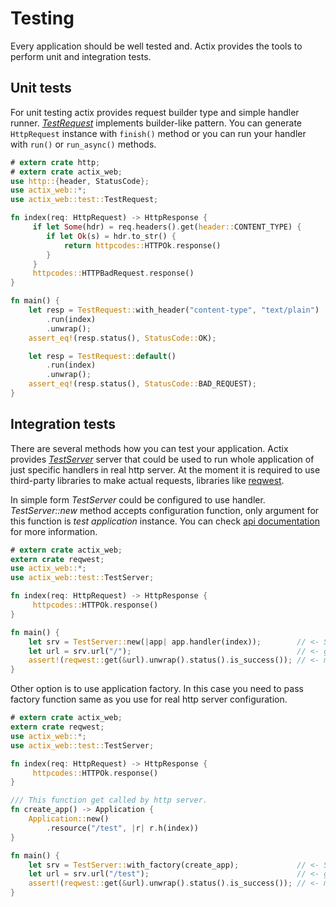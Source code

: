 # Testing

Every application should be well tested and. Actix provides the tools to perform unit and
integration tests.

## Unit tests

For unit testing actix provides request builder type and simple handler runner.
[*TestRequest*](../actix_web/test/struct.TestRequest.html) implements builder-like pattern.
You can generate `HttpRequest` instance with `finish()` method or you can
run your handler with `run()` or `run_async()` methods.

```rust
# extern crate http;
# extern crate actix_web;
use http::{header, StatusCode};
use actix_web::*;
use actix_web::test::TestRequest;

fn index(req: HttpRequest) -> HttpResponse {
     if let Some(hdr) = req.headers().get(header::CONTENT_TYPE) {
        if let Ok(s) = hdr.to_str() {
            return httpcodes::HTTPOk.response()
        }
     }
     httpcodes::HTTPBadRequest.response()
}

fn main() {
    let resp = TestRequest::with_header("content-type", "text/plain")
        .run(index)
        .unwrap();
    assert_eq!(resp.status(), StatusCode::OK);

    let resp = TestRequest::default()
        .run(index)
        .unwrap();
    assert_eq!(resp.status(), StatusCode::BAD_REQUEST);
}
```


## Integration tests

There are several methods how you can test your application. Actix provides 
[*TestServer*](../actix_web/test/struct.TestServer.html)
server that could be used to run whole application of just specific handlers
in real http server. At the moment it is required to use third-party libraries
to make actual requests, libraries like [reqwest](https://crates.io/crates/reqwest).

In simple form *TestServer* could be configured to use handler. *TestServer::new* method
accepts configuration function, only argument for this function is *test application*
instance. You can check [api documentation](../actix_web/test/struct.TestApp.html)
for more information.

```rust
# extern crate actix_web;
extern crate reqwest;
use actix_web::*;
use actix_web::test::TestServer;

fn index(req: HttpRequest) -> HttpResponse {
     httpcodes::HTTPOk.response()
}

fn main() {
    let srv = TestServer::new(|app| app.handler(index));        // <- Start new test server
    let url = srv.url("/");                                     // <- get handler url
    assert!(reqwest::get(&url).unwrap().status().is_success()); // <- make request
}
```

Other option is to use application factory. In this case you need to pass factory function
same as you use for real http server configuration.

```rust
# extern crate actix_web;
extern crate reqwest;
use actix_web::*;
use actix_web::test::TestServer;

fn index(req: HttpRequest) -> HttpResponse {
     httpcodes::HTTPOk.response()
}

/// This function get called by http server.
fn create_app() -> Application {
    Application::new()
        .resource("/test", |r| r.h(index))
}

fn main() {
    let srv = TestServer::with_factory(create_app);             // <- Start new test server
    let url = srv.url("/test");                                 // <- get handler url
    assert!(reqwest::get(&url).unwrap().status().is_success()); // <- make request
}
```
